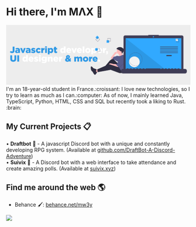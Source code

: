 # Hi there, I'm MΛX 👋

<img src="https://github.com/Mw3y/Mw3y/raw/master/header.png" alt="banner that says Javascript developer, UI designer & more.">
I'm an 18-year-old student in France.:croissant: I love new technologies, so I try to learn as much as I can.:computer: As of now, I mainly  learned Java, TypeScript, Python, HTML, CSS and SQL but recently took a liking to Rust. :brain:

## My Current Projects :clipboard:
• **Draftbot** :crown: - A javascript Discord bot with a unique and constantly developing RPG system. (Available at <a href="https://github.com/DraftBot-A-Discord-Adventure" target="_blank">github.com/DraftBot-A-Discord-Adventure</a>)<br>
• **Suivix** :bookmark_tabs: - A Discord bot with a web interface to take attendance and create amazing polls. (Available at <a href="https://suivix.xyz" target="_blank">suivix.xyz</a>)

## Find me around the web 🌎
- Behance :paintbrush:: <a href="https://behance.net/mw3y" target="_blank">behance.net/mw3y</a>

![](https://github-readme-stats.vercel.app/api/top-langs/?username=mw3y&show_icons=true&title_color=2c98e5&icon_color=2c98e5&bg_color=ededed&include_all_commits=false&count_private=true&layout=compact)

<!-- # 📊 GitHub Stats:
![](https://github-readme-stats.vercel.app/api?username=mw3y&show_icons=true&title_color=2c98e5&icon_color=2c98e5&bg_color=ededed&include_all_commits=false&count_private=true)<br/>
![](https://github-readme-streak-stats.herokuapp.com/?user=mw3y&show_icons=true&title_color=2c98e5&icon_color=2c98e5&bg_color=ededed)<br/>
![](https://github-readme-stats.vercel.app/api/top-langs/?username=mw3y&show_icons=true&title_color=2c98e5&icon_color=2c98e5&bg_color=ededed&include_all_commits=false&count_private=true&layout=compact)

<img src="https://github-readme-stats.vercel.app/api?username=Mw3y&show_icons=true&title_color=2c98e5&icon_color=2c98e5&text_color=9f9f9f&bg_color=ededed"> -->
